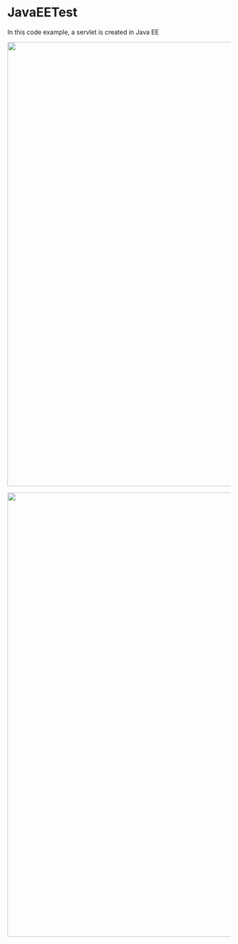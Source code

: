 # JavaEETest
In this code example, a servlet is created in Java EE
<p align="left">
<img src="https://user-images.githubusercontent.com/108148690/179174650-0619ff72-6569-428e-a055-39f2f1d908e0.JPG" width="1000"/>
</p>
<p align="left">
<img src="https://user-images.githubusercontent.com/108148690/179184828-45ee2192-5b61-41d9-800a-d77f151f6636.JPG" width="1000"/>
</p>
